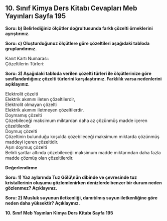 ## 10. Sınıf Kimya Ders Kitabı Cevapları Meb Yayınları Sayfa 195

**Soru: b) Belirlediğiniz ölçütler doğrultusunda farklı çözelti örneklerini ayrıştırınız.**

**Soru: c) Oluşturduğunuz ölçütlere göre çözeltileri aşağıdaki tabloda gruplandırınız.**

Kanıt Kartı Numarası:  
 Çözeltilerin Türleri:

**Soru: 3) Aşağıdaki tabloda verilen çözelti türleri ile ölçütlerinize göre sınıflandırdığınız çözelti türlerini karşılaştırınız. Farklılık varsa nedenlerini açıklayınız.**

Elektrolit çözelti  
 Elektrik akımını ileten çözeltilerdir,  
 Elektrolit olmayan çözelti  
 Elektrik akımını iletmeyen çözeltilerdir.  
 Doymamış çözelti  
 Çözebileceği maksimum miktardan daha az çözünmüş madde içeren çözeltilerdir.  
 Doymuş çözelti  
 Çözeltinin bulunduğu koşulda çözebileceği maksimum miktarda çözünmüş maddeyi içeren çözeltidir.  
 Aşırı doymuş çözelti  
 Belirli şartlar altında çözebileceği maksimum madde miktarından daha fazla madde çözmüş olan çözeltilerdir.

**Değerlendirme**

**Soru: 1) Yaz aylarında Tuz Gölü\nün dibinde ve çevresinde tuz kristallerinin oluşumu gözlemlenirken denizlerde benzer bir durum neden gözlenmez? Açıklayınız.**

**Soru: 2) Musluk suyunun iletkenliği, damıtılmış suyun iletkenliğine göre neden daha yüksektir? Açıklayınız.**

**10. Sınıf Meb Yayınları Kimya Ders Kitabı Sayfa 195**